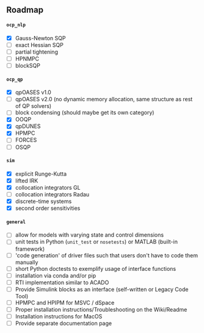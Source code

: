 ## Roadmap

#### `ocp_nlp`
- [x] Gauss-Newton SQP
- [ ] exact Hessian SQP
- [ ] partial tightening
- [ ] HPNMPC
- [ ] blockSQP

#### `ocp_qp`
- [x] qpOASES v1.0
- [ ] qpOASES v2.0 (no dynamic memory allocation, same structure as rest of QP solvers)
- [ ] block condensing (should maybe get its own category)
- [x] OOQP
- [x] qpDUNES
- [x] HPMPC
- [ ] FORCES
- [ ] OSQP

#### `sim`
- [x] explicit Runge-Kutta
- [x] lifted IRK
- [x] collocation integrators GL
- [ ] collocation integrators Radau
- [x] discrete-time systems
- [x] second order sensitivities

#### `general`
- [ ] allow for models with varying state and control dimensions
- [ ] unit tests in Python (`unit_test` or `nosetests`) or MATLAB (built-in framework)
- [ ] 'code generation' of driver files such that users don't have to code them manually
- [ ] short Python doctests to exemplify usage of interface functions
- [ ] installation via conda and/or pip
- [ ] RTI implementation similar to ACADO
- [ ] Provide Simulink blocks as an interface (self-written or Legacy Code Tool)
- [ ] HPMPC and HPIPM for MSVC / dSpace
- [ ] Proper installation instructions/Troubleshooting on the Wiki/Readme
- [ ] Installation instructions for MacOS
- [ ] Provide separate documentation page
